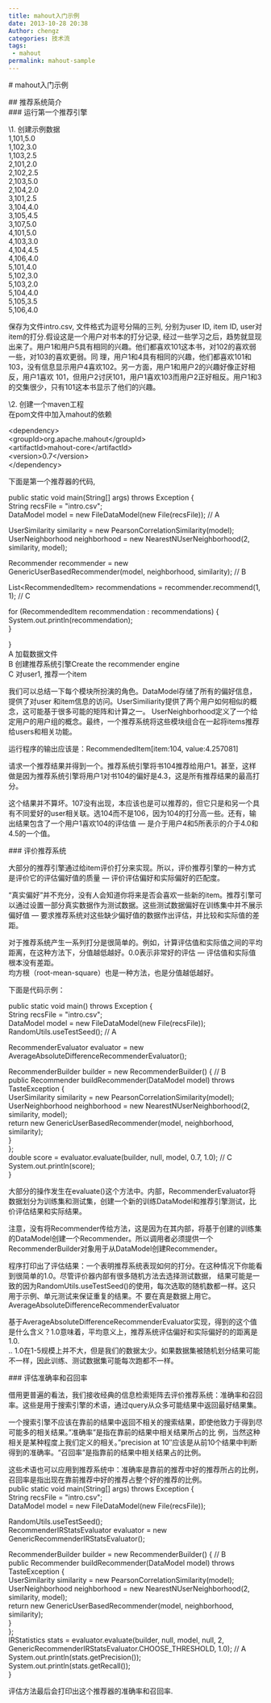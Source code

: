 ```yaml
---
title: mahout入门示例
date: 2013-10-28 20:38
Author: chengz
categories: 技术流
tags:
 - mahout
permalink: mahout-sample
---
```


\# mahout入门示例

\#\# 推荐系统简介  
\#\#\# 运行第一个推荐引擎

\1. 创建示例数据  
1,101,5.0  
1,102,3.0  
1,103,2.5  
2,101,2.0  
2,102,2.5  
2,103,5.0  
2,104,2.0  
3,101,2.5  
3,104,4.0  
3,105,4.5  
3,107,5.0  
4,101,5.0  
4,103,3.0  
4,104,4.5  
4,106,4.0  
5,101,4.0  
5,102,3.0  
5,103,2.0  
5,104,4.0  
5,105,3.5  
5,106,4.0

保存为文件intro.csv, 文件格式为逗号分隔的三列, 分别为user ID, item ID,
user对item的打分.假设这是一个用户对书本的打分记录,
经过一些学习之后，趋势就显现出来了。用户1和用户5具有相同的兴趣。他们都喜欢101这本书，对102的喜欢弱一些，对103的喜欢更弱。同
理，用户1和4具有相同的兴趣，他们都喜欢101和103，没有信息显示用户4喜欢102。另一方面，用户1和用户2的兴趣好像正好相反，用户1喜欢
101，但用户2讨厌101，用户1喜欢103而用户2正好相反。用户1和3的交集很少，只有101这本书显示了他们的兴趣。

\2. 创建一个maven工程  
在pom文件中加入mahout的依赖

<dependency\>  
<groupId\>org.apache.mahout</groupId\>  
<artifactId\>mahout-core</artifactId\>  
<version\>0.7</version\>  
</dependency\>

下面是第一个推荐器的代码,

public static void main(String[] args) throws Exception {  
String recsFile = "intro.csv";  
DataModel model = new FileDataModel(new File(recsFile)); // A

UserSimilarity similarity = new PearsonCorrelationSimilarity(model);  
UserNeighborhood neighborhood = new NearestNUserNeighborhood(2,
similarity, model);

Recommender recommender = new GenericUserBasedRecommender(model,
neighborhood, similarity); // B

List<RecommendedItem\> recommendations = recommender.recommend(1, 1); //
C

for (RecommendedItem recommendation : recommendations) {  
System.out.println(recommendation);  
}

}  
A 加载数据文件  
B 创建推荐系统引擎Create the recommender engine  
C 对user1, 推荐一个item

<!--more-->

我们可以总结一下每个模块所扮演的角色。DataModel存储了所有的偏好信息，提供了对user
和item信息的访问。UserSimiliarity提供了两个用户如何相似的概念，这可能基于很多可能的矩阵和计算之一。
UserNeighborhood定义了一个给定用户的用户组的概念。最终，一个推荐系统将这些模块组合在一起将items推荐给users和相关功能。

运行程序的输出应该是：RecommendedItem[item:104, value:4.257081]  

请求一个推荐结果并得到一个。推荐系统引擎将书104推荐给用户1。甚至，这样做是因为推荐系统引擎将用户1对书104的偏好是4.3，这是所有推荐结果的最高打分。  

这个结果并不算坏。107没有出现，本应该也是可以推荐的，但它只是和另一个具有不同爱好的user相关联。选104而不是106，因为104的打分高一些。还有，输出结果包含了一个用户1喜欢104的评估值
— 是介于用户4和5所表示的介于4.0和4.5的一个值。

\#\#\# 评价推荐系统

大部分的推荐引擎通过给item评价打分来实现。所以，评价推荐引擎的一种方式是评价它的评估偏好值的质量
— 评价评估偏好和实际偏好的匹配度。  

“真实偏好”并不充分，没有人会知道你将来是否会喜欢一些新的item。推荐引擎可以通过设置一部分真实数据作为测试数据。这些测试数据偏好在训练集中并不展示偏好值
— 要求推荐系统对这些缺少偏好值的数据作出评估，并比较和实际值的差距。  

对于推荐系统产生一系列打分是很简单的。例如，计算评估值和实际值之间的平均距离，在这种方法下，分值越低越好。0.0表示非常好的评估
— 评估值和实际值根本没有差距。  
均方根（root-mean-square）也是一种方法，也是分值越低越好。

下面是代码示例：

public static void main() throws Exception {  
String recsFile = "intro.csv";  
DataModel model = new FileDataModel(new File(recsFile));  
RandomUtils.useTestSeed(); // A

RecommenderEvaluator evaluator = new
AverageAbsoluteDifferenceRecommenderEvaluator();

RecommenderBuilder builder = new RecommenderBuilder() { // B  
public Recommender buildRecommender(DataModel model) throws
TasteException {  
UserSimilarity similarity = new PearsonCorrelationSimilarity(model);  
UserNeighborhood neighborhood = new NearestNUserNeighborhood(2,
similarity, model);  
return new GenericUserBasedRecommender(model, neighborhood,
similarity);  
}  
};  
double score = evaluator.evaluate(builder, null, model, 0.7, 1.0); //
C  
System.out.println(score);  
}

大部分的操作发生在evaluate()这个方法中。内部，RecommenderEvaluator将数据划分为训练集和测试集，创建一个新的训练DataModel和推荐引擎测试，比价评估结果和实际结果。  

注意，没有将Recommender传给方法，这是因为在其内部，将基于创建的训练集的DataModel创建一个Recommender。所以调用者必须提供一个RecommenderBuilder对象用于从DataModel创建Recommender。

程序打印出了评估结果：一个表明推荐系统表现如何的打分。在这种情况下你能看到很简单的1.0。尽管评价器内部有很多随机方法去选择测试数据，
结果可能是一致的因为RandomUtils.useTestSeed()的使用，每次选取的随机数都一样。这只用于示例、单元测试来保证重复的结果。不
要在真是数据上用它。  
AverageAbsoluteDifferenceRecommenderEvaluator  

基于AverageAbsoluteDifferenceRecommenderEvaluator实现，得到的这个值是什么含义？1.0意味着，平均意义上，推荐系统评估偏好和实际偏好的的距离是1.0.  
..
1.0在1-5规模上并不大，但是我们的数据太少。如果数据集被随机划分结果可能不一样，因此训练、测试数据集可能每次跑都不一样。

\#\#\# 评估准确率和召回率

借用更普遍的看法，我们接收经典的信息检索矩阵去评价推荐系统：准确率和召回率。这些是用于搜索引擎的术语，通过query从众多可能结果中返回最好结果集。  

一个搜索引擎不应该在靠前的结果中返回不相关的搜索结果，即使他致力于得到尽可能多的相关结果。”准确率”是指在靠前的结果中相关结果所占的比
例，当然这种相关是某种程度上我们定义的相关。”precision at
10″应该是从前10个结果中判断得到的准确率。“召回率”是指靠前的结果中相关结果占的比例。  

这些术语也可以应用到推荐系统中：准确率是靠前的推荐中好的推荐所占的比例，召回率是指出现在靠前推荐中好的推荐占整个好的推荐的比例。  
public static void main(String[] args) throws Exception {  
String recsFile = "intro.csv";  
DataModel model = new FileDataModel(new File(recsFile));

RandomUtils.useTestSeed();  
RecommenderIRStatsEvaluator evaluator = new
GenericRecommenderIRStatsEvaluator();

RecommenderBuilder builder = new RecommenderBuilder() { // B  
public Recommender buildRecommender(DataModel model) throws
TasteException {  
UserSimilarity similarity = new PearsonCorrelationSimilarity(model);  
UserNeighborhood neighborhood = new NearestNUserNeighborhood(2,
similarity, model);  
return new GenericUserBasedRecommender(model, neighborhood,
similarity);  
}  
};  
IRStatistics stats = evaluator.evaluate(builder, null, model, null, 2,  
GenericRecommenderIRStatsEvaluator.CHOOSE\_THRESHOLD, 1.0); // A  
System.out.println(stats.getPrecision());  
System.out.println(stats.getRecall());  
}

评估方法最后会打印出这个推荐器的准确率和召回率.
